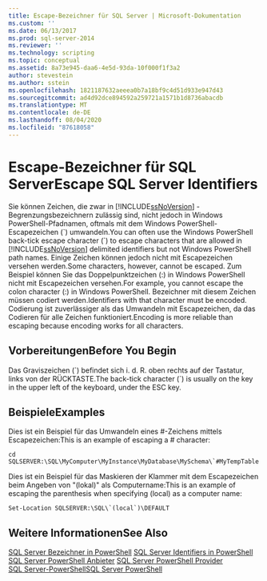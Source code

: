 ```yaml
---
title: Escape-Bezeichner für SQL Server | Microsoft-Dokumentation
ms.custom: ''
ms.date: 06/13/2017
ms.prod: sql-server-2014
ms.reviewer: ''
ms.technology: scripting
ms.topic: conceptual
ms.assetid: 8a73e945-daa6-4e5d-93da-10f000f1f3a2
author: stevestein
ms.author: sstein
ms.openlocfilehash: 1821187632aeeea0b7a18bf9c4d51d933e947d43
ms.sourcegitcommit: ad4d92dce894592a259721a1571b1d8736abacdb
ms.translationtype: MT
ms.contentlocale: de-DE
ms.lasthandoff: 08/04/2020
ms.locfileid: "87618058"
---
```

# <a name="escape-sql-server-identifiers"></a><span data-ttu-id="0f52d-102">Escape-Bezeichner für SQL Server</span><span class="sxs-lookup"><span data-stu-id="0f52d-102">Escape SQL Server Identifiers</span></span>
  <span data-ttu-id="0f52d-103">Sie können Zeichen, die zwar in [!INCLUDE[ssNoVersion](../includes/ssnoversion-md.md)] -Begrenzungsbezeichnern zulässig sind, nicht jedoch in Windows PowerShell-Pfadnamen, oftmals mit dem Windows PowerShell-Escapezeichen (\`) umwandeln.</span><span class="sxs-lookup"><span data-stu-id="0f52d-103">You can often use the Windows PowerShell back-tick escape character (\`) to escape characters that are allowed in [!INCLUDE[ssNoVersion](../includes/ssnoversion-md.md)] delimited identifiers but not Windows PowerShell path names.</span></span> <span data-ttu-id="0f52d-104">Einige Zeichen können jedoch nicht mit Escapezeichen versehen werden.</span><span class="sxs-lookup"><span data-stu-id="0f52d-104">Some characters, however, cannot be escaped.</span></span> <span data-ttu-id="0f52d-105">Zum Beispiel können Sie das Doppelpunktzeichen (:) in Windows PowerShell nicht mit Escapezeichen versehen.</span><span class="sxs-lookup"><span data-stu-id="0f52d-105">For example, you cannot escape the colon character (:) in Windows PowerShell.</span></span> <span data-ttu-id="0f52d-106">Bezeichner mit diesem Zeichen müssen codiert werden.</span><span class="sxs-lookup"><span data-stu-id="0f52d-106">Identifiers with that character must be encoded.</span></span> <span data-ttu-id="0f52d-107">Codierung ist zuverlässiger als das Umwandeln mit Escapezeichen, da das Codieren für alle Zeichen funktioniert.</span><span class="sxs-lookup"><span data-stu-id="0f52d-107">Encoding is more reliable than escaping because encoding works for all characters.</span></span>  
  
## <a name="before-you-begin"></a><span data-ttu-id="0f52d-108">Vorbereitungen</span><span class="sxs-lookup"><span data-stu-id="0f52d-108">Before You Begin</span></span>  
 <span data-ttu-id="0f52d-109">Das Graviszeichen (\`) befindet sich i. d. R. oben rechts auf der Tastatur, links von der RÜCKTASTE.</span><span class="sxs-lookup"><span data-stu-id="0f52d-109">The back-tick character (\`) is usually on the key in the upper left of the keyboard, under the ESC key.</span></span>  
  
## <a name="examples"></a><span data-ttu-id="0f52d-110">Beispiele</span><span class="sxs-lookup"><span data-stu-id="0f52d-110">Examples</span></span>  
 <span data-ttu-id="0f52d-111">Dies ist ein Beispiel für das Umwandeln eines #-Zeichens mittels Escapezeichen:</span><span class="sxs-lookup"><span data-stu-id="0f52d-111">This is an example of escaping a # character:</span></span>  
  
```  
cd SQLSERVER:\SQL\MyComputer\MyInstance\MyDatabase\MySchema\`#MyTempTable  
```  
  
 <span data-ttu-id="0f52d-112">Dies ist ein Beispiel für das Maskieren der Klammer mit dem Escapezeichen beim Angeben von "(lokal)" als Computername:</span><span class="sxs-lookup"><span data-stu-id="0f52d-112">This is an example of escaping the parenthesis when specifying (local) as a computer name:</span></span>  
  
```  
Set-Location SQLSERVER:\SQL\`(local`)\DEFAULT  
```  
  
## <a name="see-also"></a><span data-ttu-id="0f52d-113">Weitere Informationen</span><span class="sxs-lookup"><span data-stu-id="0f52d-113">See Also</span></span>  
 <span data-ttu-id="0f52d-114">[SQL Server Bezeichner in PowerShell](sql-server-identifiers-in-powershell.md) </span><span class="sxs-lookup"><span data-stu-id="0f52d-114">[SQL Server Identifiers in PowerShell](sql-server-identifiers-in-powershell.md) </span></span>  
 <span data-ttu-id="0f52d-115">[SQL Server PowerShell Anbieter](sql-server-powershell-provider.md) </span><span class="sxs-lookup"><span data-stu-id="0f52d-115">[SQL Server PowerShell Provider](sql-server-powershell-provider.md) </span></span>  
 [<span data-ttu-id="0f52d-116">SQL Server-PowerShell</span><span class="sxs-lookup"><span data-stu-id="0f52d-116">SQL Server PowerShell</span></span>](sql-server-powershell.md)  
  
  
